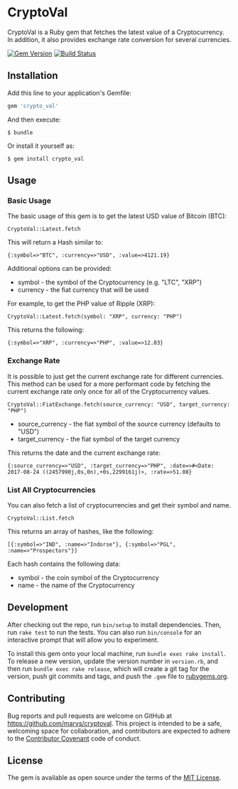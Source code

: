 # CryptoVal

CryptoVal is a Ruby gem that fetches the latest value of a Cryptocurrency. In addition, it also provides exchange rate conversion for several currencies.

[![Gem Version](https://badge.fury.io/rb/crypto_val.svg)](https://badge.fury.io/rb/crypto_val)
[![Build Status](https://travis-ci.org/marvs/cryptoval.png)](https://travis-ci.org/marvs/cryptoval)

## Installation

Add this line to your application's Gemfile:

```ruby
gem 'crypto_val'
```

And then execute:

    $ bundle

Or install it yourself as:

    $ gem install crypto_val

## Usage

### Basic Usage

The basic usage of this gem is to get the latest USD value of Bitcoin (BTC):

`CryptoVal::Latest.fetch`

This will return a Hash similar to:

`{:symbol=>"BTC", :currency=>"USD", :value=>4121.19}`

Additional options can be provided:

* symbol - the symbol of the Cryptocurrency (e.g. "LTC", "XRP")
* currency - the fiat currency that will be used

For example, to get the PHP value of Ripple (XRP):

`CryptoVal::Latest.fetch(symbol: "XRP", currency: "PHP")`

This returns the following:

`{:symbol=>"XRP", :currency=>"PHP", :value=>12.03}`

### Exchange Rate

It is possible to just get the current exchange rate for different currencies. This method can be used for a more performant code by fetching the current exchange rate only once for all of the Cryptocurrency values.

`CryptoVal::FiatExchange.fetch(source_currency: "USD", target_currency: "PHP")`

* source_currency - the fiat symbol of the source currency (defaults to "USD")
* target_currency - the fiat symbol of the target currency

This returns the date and the current exchange rate:

`{:source_currency=>"USD", :target_currency=>"PHP", :date=>#<Date: 2017-08-24 ((2457990j,0s,0n),+0s,2299161j)>, :rate=>51.08}`

### List All Cryptocurrencies

You can also fetch a list of cryptocurrencies and get their symbol and name.

`CryptoVal::List.fetch`

This returns an array of hashes, like the following:

`[{:symbol=>"IND", :name=>"Indorse"}, {:symbol=>"PGL", :name=>"Prospectors"}]`

Each hash contains the following data:

* symbol - the coin symbol of the Cryptocurrency
* name - the name of the Cryptocurrency

## Development

After checking out the repo, run `bin/setup` to install dependencies. Then, run `rake test` to run the tests. You can also run `bin/console` for an interactive prompt that will allow you to experiment.

To install this gem onto your local machine, run `bundle exec rake install`. To release a new version, update the version number in `version.rb`, and then run `bundle exec rake release`, which will create a git tag for the version, push git commits and tags, and push the `.gem` file to [rubygems.org](https://rubygems.org).

## Contributing

Bug reports and pull requests are welcome on GitHub at https://github.com/marvs/cryptoval. This project is intended to be a safe, welcoming space for collaboration, and contributors are expected to adhere to the [Contributor Covenant](http://contributor-covenant.org) code of conduct.


## License

The gem is available as open source under the terms of the [MIT License](http://opensource.org/licenses/MIT).

